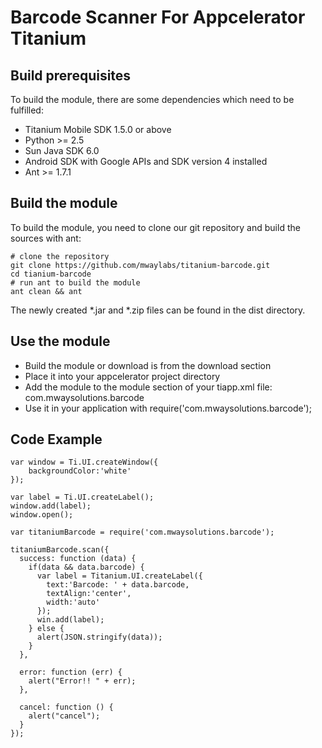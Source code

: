 Barcode Scanner For Appcelerator Titanium
=========================================

Build prerequisites
-------------------

To build the module, there are some dependencies which need to be fulfilled:

- Titanium Mobile SDK 1.5.0 or above
- Python >= 2.5
- Sun Java SDK 6.0
- Android SDK with Google APIs and SDK version 4 installed
- Ant >= 1.7.1


Build the module
----------------

To build the module, you need to clone our git repository and build the sources with ant:

    # clone the repository
    git clone https://github.com/mwaylabs/titanium-barcode.git
    cd tianium-barcode
    # run ant to build the module
    ant clean && ant

The newly created *.jar and *.zip files can be found in the dist directory.

Use the module
--------------

- Build the module or download is from the download section
- Place it into your appcelerator project directory
- Add the module to the module section of your tiapp.xml file: <modules><module version="0.1">com.mwaysolutions.barcode</module></modules>
- Use it in your application with require('com.mwaysolutions.barcode');


Code Example
------------

    var window = Ti.UI.createWindow({
	    backgroundColor:'white'
    });

    var label = Ti.UI.createLabel();
    window.add(label);
    window.open();

    var titaniumBarcode = require('com.mwaysolutions.barcode');

    titaniumBarcode.scan({
      success: function (data) {
        if(data && data.barcode) {
          var label = Titanium.UI.createLabel({
            text:'Barcode: ' + data.barcode,
            textAlign:'center',
            width:'auto'
          });
          win.add(label);
        } else {
          alert(JSON.stringify(data));
        }
      },

      error: function (err) { 
        alert("Error!! " + err); 
      },

      cancel: function () { 
        alert("cancel"); 
      }
    });

